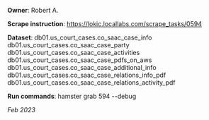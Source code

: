 **Owner**: Robert A.
 
**Scrape instruction**: https://lokic.locallabs.com/scrape_tasks/0594

**Dataset**:  db01.us_court_cases.co_saac_case_info
							db01.us_court_cases.co_saac_case_party
							db01.us_court_cases.co_saac_case_activities
							db01.us_court_cases.co_saac_case_pdfs_on_aws
							db01.us_court_cases.co_saac_case_additional_info
							db01.us_court_cases.co_saac_case_relations_info_pdf
							db01.us_court_cases.co_saac_case_relations_activity_pdf

**Run commands**: hamster grab 594 --debug

_Feb 2023_
